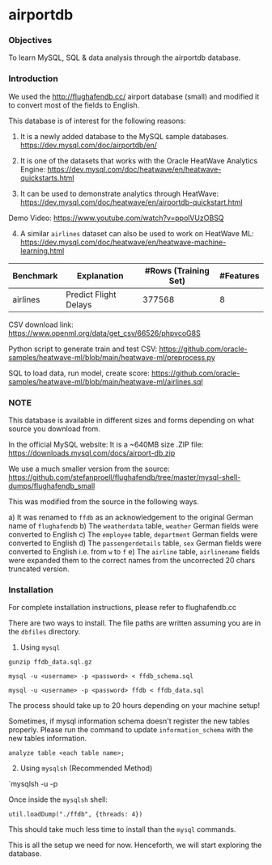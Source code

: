 # airportdb

### Objectives

To learn MySQL, SQL & data analysis through the airportdb database.

### Introduction

We used the http://flughafendb.cc/ airport database (small) and modified it to convert most of the fields to English. 

This database is of interest for the following reasons:

1. It is a newly added database to the MySQL sample databases. https://dev.mysql.com/doc/airportdb/en/

2. It is one of the datasets that works with the Oracle HeatWave Analytics Engine: https://dev.mysql.com/doc/heatwave/en/heatwave-quickstarts.html 

3. It can be used to demonstrate analytics through HeatWave: https://dev.mysql.com/doc/heatwave/en/airportdb-quickstart.html

Demo Video: https://www.youtube.com/watch?v=ppolVUzOBSQ

4. A similar `airlines` dataset can also be used to work on HeatWave ML: https://dev.mysql.com/doc/heatwave/en/heatwave-machine-learning.html

| Benchmark       | Explanation           | #Rows (Training Set) | #Features |
| --------------- | --------------------- | -------------------- | --------- |
| airlines        | Predict Flight Delays | 377568               | 8         |

CSV download link: https://www.openml.org/data/get_csv/66526/phpvcoG8S

Python script to generate train and test CSV: https://github.com/oracle-samples/heatwave-ml/blob/main/heatwave-ml/preprocess.py

SQL to load data, run model, create score:  https://github.com/oracle-samples/heatwave-ml/blob/main/heatwave-ml/airlines.sql

### NOTE

This database is available in different sizes and forms depending on what source you download from. 

In the official MySQL website: It is a ~640MB size .ZIP file: https://downloads.mysql.com/docs/airport-db.zip

We use a much smaller version from the source: https://github.com/stefanproell/flughafendb/tree/master/mysql-shell-dumps/flughafendb_small

This was modified from the source in the following ways.

a) It was renamed to `ffdb` as an acknowledgement to the original German name of `flughafendb`
b) The `weatherdata` table, `weather` German fields were converted to English
c) The `employee` table, `department` German fields were converted to English
d) The `passengerdetails` table, `sex` German fields were converted to English i.e. from `w` to `f` 
e) The `airline` table, `airlinename` fields were expanded them to the correct names from the uncorrected 20 chars truncated version. 

### Installation

For complete installation instructions, please refer to flughafendb.cc

There are two ways to install. The file paths are written assuming you are in the `dbfiles` directory.

1. Using `mysql`

`gunzip ffdb_data.sql.gz`

`mysql -u <username> -p <password> < ffdb_schema.sql`

`mysql -u <username> -p <password> ffdb < ffdb_data.sql`

The process should take up to 20 hours depending on your machine setup!

Sometimes, if mysql information schema doesn't register the new tables properly. Please run the command to update `information_schema` with the new tables information.

`analyze table <each table name>;`

2. Using `mysqlsh` (Recommended Method)

`mysqlsh -u <username> -p <password>

Once inside the `mysqlsh` shell:

`util.loadDump("./ffdb", {threads: 4})`

This should take much less time to install than the `mysql` commands.

This is all the setup we need for now. Henceforth, we will start exploring the database.

### 

